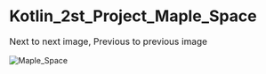 # Kotlin_2st_Project_Maple_Space
<p style="font-size:16px;">Next to next image, Previous to previous image</p>

![Maple_Space](https://github.com/flffkd12/Kotlin_2st_Project_Maple_Space/assets/166996451/dd920dce-f0fd-4262-91c8-fdb3877b5d6a)
